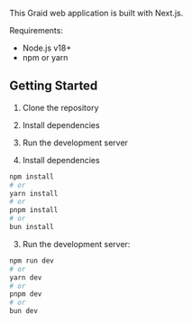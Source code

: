 This Graid web application is built with Next.js.

Requirements:

- Node.js v18+
- npm or yarn

## Getting Started

1. Clone the repository
2. Install dependencies
3. Run the development server

4. Install dependencies

```bash
npm install
# or
yarn install
# or
pnpm install
# or
bun install
```

3. Run the development server:

```bash
npm run dev
# or
yarn dev
# or
pnpm dev
# or
bun dev
```
